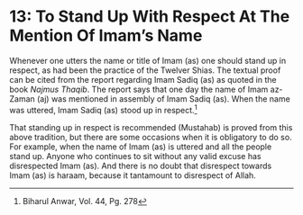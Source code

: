 13: To Stand Up With Respect At The Mention Of Imam’s Name
==========================================================

Whenever one utters the name or title of Imam (as) one should stand up
in respect, as had been the practice of the Twelver Shias. The textual
proof can be cited from the report regarding Imam Sadiq (as) as quoted
in the book *Najmus Thaqib*. The report says that one day the name of
Imam az-Zaman (aj) was mentioned in assembly of Imam Sadiq (as). When
the name was uttered, Imam Sadiq (as) stood up in respect.[^1]

That standing up in respect is recommended (Mustahab) is proved from
this above tradition, but there are some occasions when it is obligatory
to do so. For example, when the name of Imam (as) is uttered and all the
people stand up. Anyone who continues to sit without any valid excuse
has disrespected Imam (as). And there is no doubt that disrespect
towards Imam (as) is haraam, because it tantamount to disrespect of
Allah.

[^1]: Biharul Anwar, Vol. 44, Pg. 278


